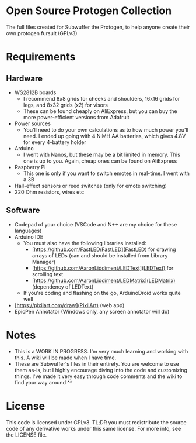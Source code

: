 # Open Source Protogen Collection
 The full files created for Subwuffer the Protogen, to help anyone create their own protogen fursuit (GPLv3)

# Requirements
## Hardware
- WS2812B boards
	- I recommend 8x8 grids for cheeks and shoulders, 16x16 grids for legs, and 8x32 grids (x2) for visors
	- These can be found cheaply on AliExpress, but you can buy the more power-efficient versions from Adafruit
- Power sources
	- You'll need to do your own calculations as to how much power you'll need. I ended up going with 4 NiMH AA batteries, which gives 4.8V for every 4-battery holder
- Arduino
	- I went with Nanos, but these may be a bit limited in memory. This one is up to you. Again, cheap ones can be found on AliExpress	
- Raspberry Pi
	- This one is only if you want to switch emotes in real-time. I went with a 3B
- Hall-effect sensors or reed switches (only for emote switching)
- 220 Ohm resistors, wires etc

## Software
- Codepad of your choice (VSCode and N++ are my choice for these languages)
- Arduino IDE
	- You must also have the following libraries installed:
		- [https://github.com/FastLED/FastLED](FastLED) for drawing arrays of LEDs (can and should be installed from Library Manager)
		- [https://github.com/AaronLiddiment/LEDText](LEDText) for scrolling text
		- [https://github.com/AaronLiddiment/LEDMatrix](LEDMatrix) (dependency of LEDText)
	- If you're coding and flashing on the go, ArduinoDroid works quite well
- [https://pixilart.com/draw](PixilArt) (web app)
- EpicPen Annotator (Windows only, any screen annotator will do)

# Notes
- This is a WORK IN PROGRESS. I'm very much learning and working with this. A wiki will be made when I have time.
- These are Subwuffer's files in their entirety. You are welcome to use them as-is, but I highly encourage diving into the code and customizing things. I've made it very easy through code comments and the wiki to find your way around ^^

# License
This code is licensed under GPLv3. TL;DR you must redistribute the source code of any derivative works under this same license. For more info, see the LICENSE file.